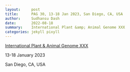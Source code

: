```yaml
---
layout:     post
title:      PAG 30, 13-18 Jan 2023, San Diego, CA, USA
author:     Sudhansu Dash
date:       2022-08-18
summary:    International Plant &amp; Animal Genome XXX
categories: jekyll pixyll
---
```


[International Plant &amp; Animal Genome XXX](https://www.intlpag.org/30/)

13-18 January 2023

San Diego, CA, USA

